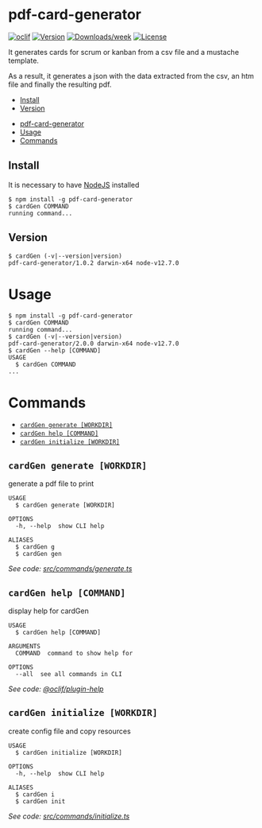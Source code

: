 # pdf-card-generator

[![oclif](https://img.shields.io/badge/cli-oclif-brightgreen.svg)](https://oclif.io)
[![Version](https://img.shields.io/npm/v/tfs-cards.svg)](https://npmjs.org/package/pdf-card-generator)
[![Downloads/week](https://img.shields.io/npm/dw/tfs-cards.svg)](https://npmjs.org/package/pdf-card-generator)
[![License](https://img.shields.io/npm/l/tfs-cards.svg)](https://github.com/Gunmer/pdf-card-generator/blob/master/package.json)

It generates cards for scrum or kanban from a csv file and a mustache template.

As a result, it generates a json with the data extracted from the csv, an htm file and finally the resulting pdf.

* [Install](##Install)
* [Version](##Version)

<!-- toc -->
* [pdf-card-generator](#pdf-card-generator)
* [Usage](#usage)
* [Commands](#commands)
<!-- tocstop -->

## Install
It is necessary to have [NodeJS](https://nodejs.org/es/) installed 
```shell script
$ npm install -g pdf-card-generator
$ cardGen COMMAND
running command...
```

## Version

```shell script
$ cardGen (-v|--version|version)
pdf-card-generator/1.0.2 darwin-x64 node-v12.7.0
```

# Usage
<!-- usage -->
```sh-session
$ npm install -g pdf-card-generator
$ cardGen COMMAND
running command...
$ cardGen (-v|--version|version)
pdf-card-generator/2.0.0 darwin-x64 node-v12.7.0
$ cardGen --help [COMMAND]
USAGE
  $ cardGen COMMAND
...
```
<!-- usagestop -->
# Commands
<!-- commands -->
* [`cardGen generate [WORKDIR]`](#cardgen-generate-workdir)
* [`cardGen help [COMMAND]`](#cardgen-help-command)
* [`cardGen initialize [WORKDIR]`](#cardgen-initialize-workdir)

## `cardGen generate [WORKDIR]`

generate a pdf file to print

```
USAGE
  $ cardGen generate [WORKDIR]

OPTIONS
  -h, --help  show CLI help

ALIASES
  $ cardGen g
  $ cardGen gen
```

_See code: [src/commands/generate.ts](https://github.com/Gunmer/pdf-card-generator/blob/v2.0.0/src/commands/generate.ts)_

## `cardGen help [COMMAND]`

display help for cardGen

```
USAGE
  $ cardGen help [COMMAND]

ARGUMENTS
  COMMAND  command to show help for

OPTIONS
  --all  see all commands in CLI
```

_See code: [@oclif/plugin-help](https://github.com/oclif/plugin-help/blob/v2.2.1/src/commands/help.ts)_

## `cardGen initialize [WORKDIR]`

create config file and copy resources

```
USAGE
  $ cardGen initialize [WORKDIR]

OPTIONS
  -h, --help  show CLI help

ALIASES
  $ cardGen i
  $ cardGen init
```

_See code: [src/commands/initialize.ts](https://github.com/Gunmer/pdf-card-generator/blob/v2.0.0/src/commands/initialize.ts)_
<!-- commandsstop -->
